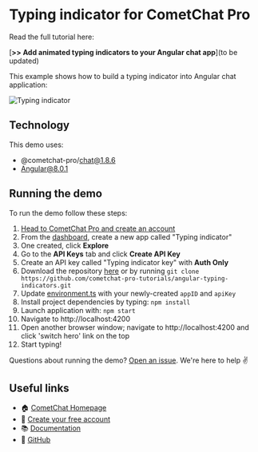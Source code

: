 # Typing indicator for CometChat Pro

Read the full tutorial here:

[**>> Add animated typing indicators to your Angular chat app**](to be updated)


This example shows how to build a typing indicator into Angular chat application:

![Typing indicator](https://github.com/cometchat-pro-tutorials/angular-typing-indicators/blob/master/screenshots/1.jpg "Typing indicator")

## Technology
This demo uses:

* @cometchat-pro/chat@1.8.6
* Angular@8.0.1

## Running the demo

To run the demo follow these steps:

1. [Head to CometChat Pro and create an account](https://cometchat.com/pro?utm_source=github&utm_medium=example-code-readme)
2. From the [dashboard](https://app.cometchat.com/?utm_source=github&utm_medium=example-code-readme), create a new app called "Typing indicator"
3. One created, click **Explore**
4. Go to the **API Keys** tab and click **Create API Key**
5. Create an API key called "Typing indicator key" with **Auth Only**
6. Download the repository [here](https://github.com/cometchat-pro-tutorials/angular-typing-indicators/archive/master.zip) or by running `git clone https://github.com/cometchat-pro-tutorials/angular-typing-indicators.git`
7. Update [environment.ts](https://github.com/cometchat-pro-tutorials/angular-typing-indicators/blob/master/src/environments/environment.ts) with your newly-created `appID` and `apiKey`
8. Install project dependencies by typing: `npm install`
9. Launch application with: `npm start`
10. Navigate to http://localhost:4200
11. Open another browser window; navigate to http://localhost:4200 and click 'switch hero' link on the top
12. Start typing!

Questions about running the demo? [Open an issue](https://github.com/cometchat-pro-tutorials/angular-typing-indicators/issues). We're here to help ✌️


## Useful links

- 🏠 [CometChat Homepage](https://cometchat.com/pro?utm_source=github&utm_medium=example-code-readme)
- 🚀 [Create your free account](https://app.cometchat.com?utm_source=github&utm_medium=example-code-readme)
- 📚 [Documentation](https://prodocs.cometchat.com/docs?utm_source=github&utm_medium=example-code-readme)
- 👾 [GitHub](https://github.com/CometChat-Pro)
